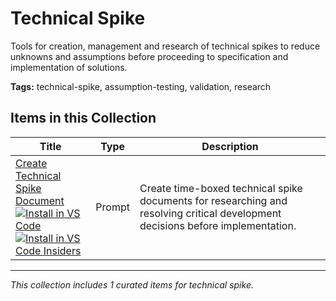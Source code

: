 # Technical Spike

Tools for creation, management and research of technical spikes to reduce unknowns and assumptions before proceeding to specification and implementation of solutions.

**Tags:** technical-spike, assumption-testing, validation, research

## Items in this Collection

| Title | Type | Description |
| ----- | ---- | ----------- |
| [Create Technical Spike Document](../.github/prompts/create-technical-spike.prompts.md)<br />[![Install in VS Code](https://img.shields.io/badge/VS_Code-Install-0098FF?style=flat-square&logo=visualstudiocode&logoColor=white)](https://aka.ms/awesome-copilot/install/prompt?url=vscode%3Achat-prompt%2Finstall%3Furl%3Dhttps%3A%2F%2Fraw.githubusercontent.com%2Fgithub%2Fawesome-copilot%2Fmain%2F.github%2Fprompts%2Fcreate-technical-spike.prompts.md)<br />[![Install in VS Code Insiders](https://img.shields.io/badge/VS_Code_Insiders-Install-24bfa5?style=flat-square&logo=visualstudiocode&logoColor=white)](https://aka.ms/awesome-copilot/install/prompt?url=vscode-insiders%3Achat-prompt%2Finstall%3Furl%3Dhttps%3A%2F%2Fraw.githubusercontent.com%2Fgithub%2Fawesome-copilot%2Fmain%2F.github%2Fprompts%2Fcreate-technical-spike.prompts.md) | Prompt | Create time-boxed technical spike documents for researching and resolving critical development decisions before implementation. |

---
*This collection includes 1 curated items for technical spike.*